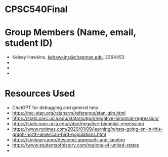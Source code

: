 # CPSC540Final

# Group Members (Name, email, student ID)
* Kelsey Hawkins, kehawkins@chapman.edu, 2364453
*
*
*

# Resources Used
* ChatGPT for debugging and general help
* https://mc-stan.org/rstanarm/reference/stan_glm.html
* https://stats.oarc.ucla.edu/stata/output/negative-binomial-regression/
* https://stats.oarc.ucla.edu/r/dae/negative-binomial-regression/
* https://www.nytimes.com/2020/01/09/learning/whats-going-on-in-this-graph-north-american-bird-populations.html
* https://skybrary.aero/descend-approach-and-landing
* https://www.studentsofhistory.com/regions-of-united-states
* 
